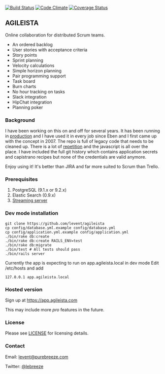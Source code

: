 [![Build Status](https://travis-ci.org/levent/agileista.svg)](https://travis-ci.org/levent/agileista)
[![Code Climate](https://codeclimate.com/github/levent/agileista/badges/gpa.svg)](https://codeclimate.com/github/levent/agileista)
[![Coverage Status](https://coveralls.io/repos/levent/agileista/badge.svg)](https://coveralls.io/r/levent/agileista)

## AGILEISTA

Online collaboration for distributed Scrum teams.

* An ordered backlog
* User stories with acceptance criteria
* Story points
* Sprint planning
* Velocity calculations
* Simple horizon planning
* Pair programming support
* Task board
* Burn charts
* No hour tracking on tasks
* Slack integration
* HipChat integration
* Planning poker

### Background

I have been working on this on and off for several years. It has been running in [production](https://app.agileista.com) and I have used it in every job since Eben and I first came up with the concept in 2007.
The repo is full of legacy code that needs to be cleaned up.
There is a lot of [repetition](http://en.wikipedia.org/wiki/Don't_repeat_yourself) and the javascript is all over the place.
I have included the full git history which contains application secrets and capistrano recipes but none of the credentials are valid anymore.

Enjoy using it! It's better than JIRA and far more suited to Scrum than Trello.

### Prerequisites

1. PostgreSQL (9.1.x or 9.2.x)
2. Elastic Search (0.9.x)
3. [Streaming server](https://github.com/levent/pubsub-server)

### Dev mode installation

```
git clone https://github.com/levent/agileista
cp config/database.yml.example config/database.yml
cp config/application.yml.example config/application.yml
./bin/rake db:create
./bin/rake db:create RAILS_ENV=test
./bin/rake db:migrate
./bin/test # All tests should pass
./bin/rails server
```

Currently the app is expecting to run on app.agileista.local in dev mode
Edit /etc/hosts and add

```
127.0.0.1 app.agileista.local
```

### Hosted version

Sign up at https://app.agileista.com

This may include more *pro* features in the future.

### License

Please see [LICENSE](https://github.com/levent/agileista/blob/master/LICENSE) for licensing details.

### Contact

Email: [levent@purebreeze.com](mailto:levent@purebreeze.com)

Twitter: [@lebreeze](http://twitter.com/lebreeze)
